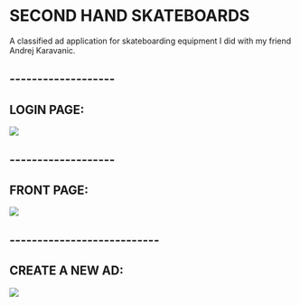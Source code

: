 <h1> SECOND HAND SKATEBOARDS </h1>
<p style="font-size:14px">A classified ad application for skateboarding equipment I did with my friend Andrej Karavanic.</p>


<h2> -------------------</h2>
<h2>LOGIN PAGE:</h2>
<img src="http://i.imgur.com/NN66Psh.png"></img>

<h2> -------------------</h2>
<h2>FRONT PAGE:</h2>

<img src="http://i.imgur.com/oTugt5l.png"></img>

<h2> ---------------------------</h2>
<h2>CREATE A NEW AD:</h2>

<img src="http://i.imgur.com/REbUvpH.png"></img>
